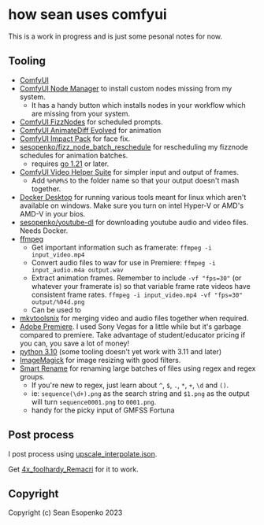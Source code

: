 # how sean uses comfyui

This is a work in progress and is just some pesonal notes for now.

## Tooling

* [ComfyUI](https://github.com/comfyanonymous/ComfyUI)
* [ComfyUI Node Manager](https://github.com/ltdrdata/ComfyUI-Manager) to install custom nodes missing from my system.
    * It has a handy button which installs nodes in your workflow which are missing from your system.
* [ComfyUI FizzNodes](https://github.com/FizzleDorf/ComfyUI_FizzNodes) for scheduled prompts.
* [ComfyUI AnimateDiff Evolved](https://github.com/Kosinkadink/ComfyUI-AnimateDiff-Evolved) for animation
* [ComfyUI Impact Pack](https://github.com/ltdrdata/ComfyUI-Impact-Pack) for face fix.
* [sesopenko/fizz_node_batch_reschedule](https://github.com/sesopenko/fizz_node_batch_reschedule) for rescheduling my fizznode schedules for animation batches.
    * requires [go 1.21](https://go.dev/doc/install) or later.
* [ComfyUI Video Helper Suite](https://github.com/Kosinkadink/ComfyUI-VideoHelperSuite) for simpler input and output of frames.
    * Add `%H%M%S` to the folder name so that your output doesn't mash together.
* [Docker Desktop](https://www.docker.com/products/docker-desktop/) for running various tools meant for linux which aren't available on windows. Make sure you turn on intel Hyper-V or AMD's AMD-V in your bios.
* [sesopenko/youtube-dl](https://github.com/sesopenko/youtube-dl) for downloading youtube audio and video files. Needs Docker.
* [ffmpeg](https://www.ffmpeg.org/download.html)
    * Get important information such as framerate: `ffmpeg -i input_video.mp4`
    * Convert audio files to wav for use in Premiere: `ffmpeg -i input_audio.m4a output.wav`
    * Extract animation frames. Remember to include `-vf "fps=30"` (or whatever your framerate is) so that variable frame rate videos have consistent frame rates.
        `ffmpeg -i input_video.mp4 -vf "fps=30" output/%04d.png`
    * Can be used to 
* [mkvtoolsnix](https://mkvtoolnix.download/) for merging video and audio files together when required.
* [Adobe Premiere](https://www.adobe.com/ca/products/premiere.html). I used Sony Vegas for a little while but it's garbage compared to premiere. Take advantage of student/educator pricing if you can, you save a lot of money!
* [python 3.10](https://www.python.org/downloads/) (some tooling doesn't yet work with 3.11 and later)
* [ImageMagick](https://imagemagick.org/script/download.php#windows) for image resizing with good filters.
* [Smart Rename](https://github.com/chrdavis/SmartRename) for renaming large batches of files using regex and regex groups.
    * If you're new to regex, just learn about `^`, `$`, `.`, `*`, `+`, `\d` and `()`.
    * ie: `sequence(\d+).png` as the search string and `$1.png` as the output will turn `sequence0001.png` to `0001.png`.
    * handy for the picky input of GMFSS Fortuna

## Post process

I post process using [upscale_interpolate.json](comfyui_workflows/post_processing/upscale_interpolate.json).

Get [4x_foolhardy_Remacri](https://huggingface.co/FacehugmanIII/4x_foolhardy_Remacri/tree/main) for it to work.

## Copyright

Copyright (c) Sean Esopenko 2023